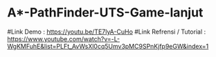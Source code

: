 # A*-PathFinder-UTS-Game-lanjut

#Link Demo : https://youtu.be/TE7lyA-CuHo
#Link Refrensi / Tutorial : https://www.youtube.com/watch?v=-L-WgKMFuhE&list=PLFt_AvWsXl0cq5Umv3pMC9SPnKjfp9eGW&index=1
